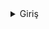 <details>

<summary>Giriş</summary>

İlişkisel veritabanlarıyla etkileşim kurmak için standart SQL komutları CREATE, SELECT, INSERT, UPDATE, DELETE ve DROP'tur. Bu komutlar, yapılarına göre gruplara ayrılabilir:


<table>
  <thead>
    <tr>
    <th>Komut</th>
    <th>Açıklama</th>
    <th>Kullanım</th>
  </tr>
  </thead>
  <tbody>
    <tr>
    <td>CREATE</td>
    <td>Veritabanında yeni bir tablo, tablonun bir görünümü veya başka bir nesne oluşturur</td>
    <td>CREATE DATABASE testDB;</td>
  </tr>
    <tr>
    <td>ALTER</td>
    <td>Tablo gibi mevcut bir veritabanı nesnesini değiştirir.</td>
    <td>ALTER TABLE table_name {ADD|DROP|MODIFY} column_name {data_ype};</td>
  </tr>
    <tr>
    <td>DROP</td>
    <td>Veritabanındaki bir tablonun tamamını, bir tablonun görünümünü veya başka bir nesneyi siler.</td>
    <td>DROP DATABASE database_name;</td>
  </tr>
     <tr>
    <td>INSERT</td>
    <td>Kayıt Oluşturur</td>
    <td>INSERT INTO table_name( column1, column2....columnN) VALUES ( value1, value2....valueN);</td>
  </tr>
     <tr>
    <td>UPDATE</td>
    <td>Kaydı Günceller</td>
    <td>UPDATE table_name SET column1 = value1, column2 = value2....columnN=valueN [ WHERE CONDITION ];</td>
  </tr>
     <tr>
    <td>DELETE</td>
    <td>Kaydı siler</td>
    <td>DELETE FROM table_name WHERE {CONDITION};</td>
  </tr>
     <tr>
    <td>SELECT</td>
    <td>Kaydı getirir</td>
    <td>SELECT column1, column2....columnN FROM table_name;</td>
  </tr>
  </tbody>
</table>

</details>
